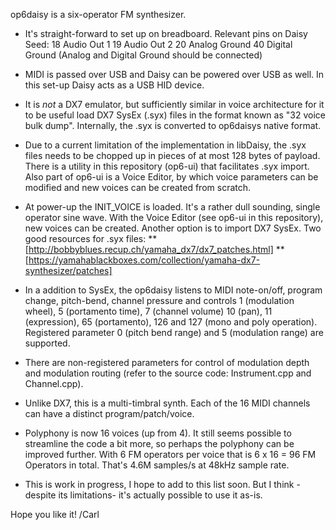 op6daisy is a six-operator FM synthesizer.

* It's straight-forward to set up on breadboard. Relevant pins on Daisy Seed:
  18 Audio Out 1
  19 Audio Out 2
  20 Analog Ground
  40 Digital Ground (Analog and Digital Ground should be connected)
  
* MIDI is passed over USB and Daisy can be powered over USB as well.
  In this set-up Daisy acts as a USB HID device.
  
* It is *not* a DX7 emulator, but sufficiently similar in voice
  architecture for it to be useful load DX7 SysEx (.syx) files
  in the format known as "32 voice bulk dump". Internally, the .syx
  is converted to op6daisys native format.
  
* Due to a current limitation of the implementation in libDaisy,
  the .syx files needs to be chopped up in pieces of at most 128 bytes
  of payload. There is a utility in this repository (op6-ui) that
  facilitates .syx import. Also part of op6-ui is a Voice Editor, by which
  voice parameters can be modified and new voices can be created from
  scratch.
  
* At power-up the INIT_VOICE is loaded. It's a rather dull sounding,
  single operator sine wave. With the Voice Editor (see op6-ui in this
  repository), new voices can be created. Another option is to import
  DX7 SysEx. Two good resources for .syx files:
  ** [http://bobbyblues.recup.ch/yamaha_dx7/dx7_patches.html]
  ** [https://yamahablackboxes.com/collection/yamaha-dx7-synthesizer/patches]
  
* In a addition to SysEx, the op6daisy listens to MIDI note-on/off,
  program change, pitch-bend, channel pressure and controls 1 (modulation
  wheel), 5 (portamento time), 7 (channel volume) 10 (pan), 11 (expression),
  65 (portamento), 126 and 127 (mono and poly operation). Registered parameter
  0 (pitch bend range) and 5 (modulation range) are supported.

* There are non-registered parameters for control of modulation depth and
  modulation routing (refer to the source code: Instrument.cpp and
  Channel.cpp).

* Unlike DX7, this is a multi-timbral synth. Each of the 16 MIDI channels
  can have a distinct program/patch/voice.

* Polyphony is now 16 voices (up from 4). It still seems possible to streamline
  the code a bit more, so perhaps the polyphony can be improved further. With
  6 FM operators per voice that is 6 x 16 = 96 FM Operators in total.
  That's 4.6M samples/s at 48kHz sample rate.

* This is work in progress, I hope to add to this list soon. But I think
  -despite its limitations- it's actually possible to use it as-is.

Hope you like it!
/Carl
